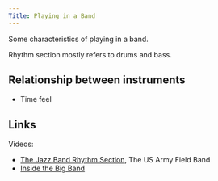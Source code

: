 ```yaml
---
Title: Playing in a Band
---
```

Some characteristics of playing in a band.

Rhythm section mostly refers to drums and bass.

## Relationship between instruments

- Time feel

## Links

Videos:

- [The Jazz Band Rhythm Section](https://www.youtube.com/watch?v=IX3mRbCaOLE), The US Army Field Band
- [Inside the Big Band](https://www.youtube.com/watch?v=6CH-IE99ZvU)